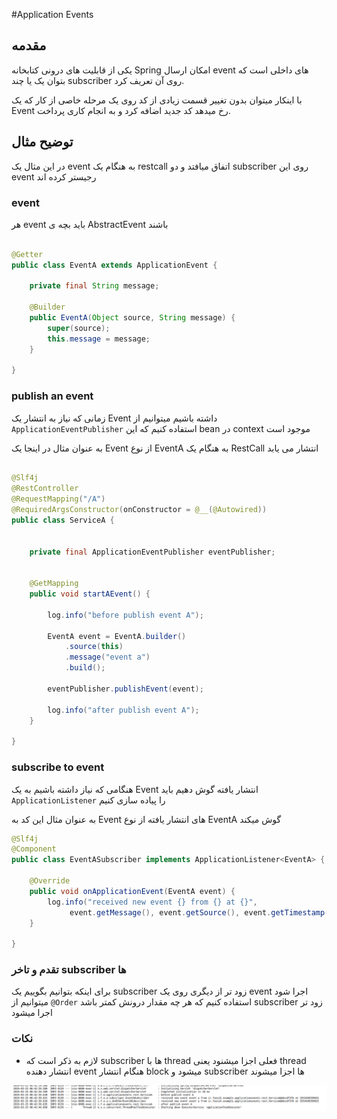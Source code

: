 #Application Events

## مقدمه
یکی از قابلیت های درونی کتابخانه Spring
امکان ارسال event های
داخلی است که بتوان یک یا چند subscriber روی آن تعریف کرد.

با اینکار میتوان بدون تغییر قسمت زیادی از کد روی یک مرحله خاصی از کار که یک Event رخ میدهد
کد جدید اضافه کرد و به انجام کاری پرداخت.


## توضیح مثال
در این مثال یک event به هنگام یک restcall اتفاق میافتد 
و دو subscriber روی این event رجیستر کرده اند


### event 
هر event باید بچه ی AbstractEvent باشند

```java

@Getter
public class EventA extends ApplicationEvent {

    private final String message;

    @Builder
    public EventA(Object source, String message) {
        super(source);
        this.message = message;
    }

}

```

### publish an event
زمانی که نیاز به انتشار یک Event داشته باشیم میتوانیم از
‍‍‍‍```ApplicationEventPublisher``` استفاده کنیم که این bean در context موجود است

به عنوان مثال در اینجا یک Event از نوع EventA به هنگام یک RestCall انتشار می یابد


```java 

@Slf4j
@RestController
@RequestMapping("/A")
@RequiredArgsConstructor(onConstructor = @__(@Autowired))
public class ServiceA {


    private final ApplicationEventPublisher eventPublisher;


    @GetMapping
    public void startAEvent() {

        log.info("before publish event A");

        EventA event = EventA.builder()
            .source(this)
            .message("event a")
            .build();

        eventPublisher.publishEvent(event);

        log.info("after publish event A");
    }

}

```

### subscribe to event
هنگامی که نیاز داشته باشیم به یک Event انتشار یافته گوش دهیم باید
```ApplicationListener``` را پیاده سازی کنیم

به عنوان مثال این کد به Event های انتشار یافته از نوع EventA گوش میکند

```java
@Slf4j
@Component
public class EventASubscriber implements ApplicationListener<EventA> {

    @Override
    public void onApplicationEvent(EventA event) {
        log.info("received new event {} from {} at {}",
             event.getMessage(), event.getSource(), event.getTimestamp());
    }

}
```

### تقدم و تاخر subscriber ها
برای اینکه بتوانیم بگوییم یک subscriber زود تر از دیگری روی یک event اجرا شود
میتوانیم از ```@Order``` استفاده کنیم که هر چه مقدار درونش کمتر باشد
subscriber زود تر اجرا میشود

### نکات
* لازم به ذکر است که subscriber ها با thread فعلی اجزا میشنود یعنی
thread انتشار دهنده event هنگام انتشار block میشود و subscriber ها اجزا میشوند

[![application logs](../img/spring/application-event/logs.png)](../img/spring/application-event/logs.png)
